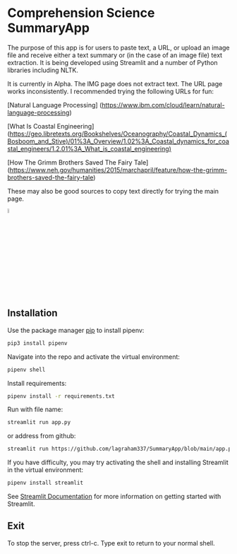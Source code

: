 # Comprehension Science SummaryApp

The purpose of this app is for users to paste text, a URL, or upload an image file and receive either a text summary or (in the case of an image file) text extraction. It is being developed using Streamlit and a number of Python libraries including NLTK. 

It is currently in Alpha.
The IMG page does not extract text.
The URL page works inconsistently. I recommended trying the following URLs for fun:

[Natural Language Processing]
(https://www.ibm.com/cloud/learn/natural-language-processing)

[What Is Coastal Engineering]
(https://geo.libretexts.org/Bookshelves/Oceanography/Coastal_Dynamics_(Bosboom_and_Stive)/01%3A_Overview/1.02%3A_Coastal_dynamics_for_coastal_engineers/1.2.01%3A_What_is_coastal_engineering)

[How The Grimm Brothers Saved The Fairy Tale]
(https://www.neh.gov/humanities/2015/marchapril/feature/how-the-grimm-brothers-saved-the-fairy-tale)

These may also be good sources to copy text directly for trying the main page.

[<img src="https://upload.wikimedia.org/wikipedia/commons/0/09/YouTube_full-color_icon_%282017%29.svg" width="5%">](https://youtu.be/Dwzc0zhGkEA "Cognitive Style Heuristics")

## Installation

Use the package manager [pip](https://pypi.org/project/pip/) to install pipenv:

```bash
pip3 install pipenv
```

Navigate into the repo and activate the virtual environment:
```bash
pipenv shell
```

Install requirements:
```bash
pipenv install -r requirements.txt
```

Run with file name:
```bash
streamlit run app.py
```
or address from github:
```bash
streamlit run https://github.com/lagraham337/SummaryApp/blob/main/app.py
```

If you have difficulty, you may try activating the shell and installing Streamlit in the virtual environment:
```bash
pipenv install streamlit
```

See [Streamlit Documentation](https://docs.streamlit.io/library/get-started/installation) for more information on getting started with Streamlit.

## Exit

To stop the server, press ctrl-c. Type exit to return to your normal shell.
